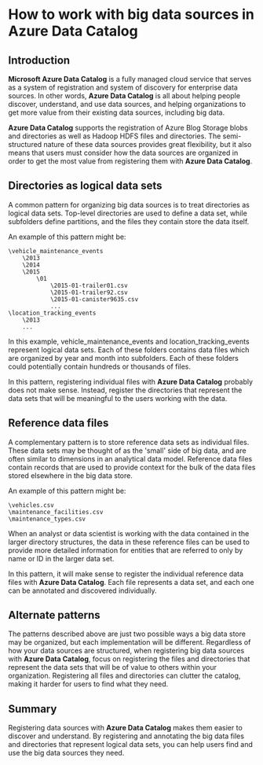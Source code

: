 <properties
   pageTitle="How to work with 'big data' data sources | Microsoft Azure"
   description="How-to article highlighting patterns for using Azure Data Catalog  with 'big data' data sources, including Azure Blob Storage, Azure Data Lake, and Hadoop HDFS."
   services="data-catalog"
   documentationCenter=""
   authors="steelanddata"
   manager="NA"
   editor=""
   tags=""/>
<tags
   ms.service="data-catalog"
   ms.devlang="NA"
   ms.topic="article"
   ms.tgt_pltfrm="NA"
   ms.workload="data-catalog"
   ms.date="03/31/2016"
   ms.author="maroche"/>


# How to work with big data sources in Azure Data Catalog

## Introduction
**Microsoft Azure Data Catalog** is a fully managed cloud service that serves as a system of registration and system of discovery for enterprise data sources. In other words, **Azure Data Catalog** is all about helping people discover, understand, and use data sources, and helping organizations to get more value from their existing data sources, including big data.

**Azure Data Catalog** supports the registration of Azure Blog Storage blobs and directories as well as Hadoop HDFS files and directories. The semi-structured nature of these data sources provides great flexibility, but it also means that users must consider how the data sources are organized in order to get the most value from registering them with **Azure Data Catalog**.

## Directories as logical data sets

A common pattern for organizing big data sources is to treat directories as logical data sets. Top-level directories are used to define a data set, while subfolders define partitions, and the files they contain store the data itself.

An example of this pattern might be:

    \vehicle_maintenance_events
        \2013
        \2014
        \2015
            \01
                \2015-01-trailer01.csv
                \2015-01-trailer92.csv
                \2015-01-canister9635.csv
                ...
    \location_tracking_events
        \2013
        ...

In this example, vehicle_maintenance_events and location_tracking_events represent logical data sets. Each of these folders contains data files which are organized by year and month into subfolders. Each of these folders could potentially contain hundreds or thousands of files.

In this pattern, registering individual files with **Azure Data Catalog** probably does not make sense. Instead, register the directories that represent the data sets that will be meaningful to the users working with the data.

## Reference data files

A complementary pattern is to store reference data sets as individual files. These data sets may be thought of as the 'small' side of big data, and are often similar to dimensions in an analytical data model. Reference data files contain records that are used to provide context for the bulk of the data files stored elsewhere in the big data store.

An example of this pattern might be:

    \vehicles.csv
    \maintenance_facilities.csv
    \maintenance_types.csv

When an analyst or data scientist is working with the data contained in the larger directory structures, the data in these reference files can be used to provide more detailed information for entities that are referred to only by name or ID in the larger data set.

In this pattern, it will make sense to register the individual reference data files with **Azure Data Catalog**. Each file represents a data set, and each one can be annotated and discovered individually.

## Alternate patterns

The patterns described above are just two possible ways a big data store may be organized, but each implementation will be different. Regardless of how your data sources are structured, when registering big data sources with **Azure Data Catalog**, focus on registering the files and directories that represent the data sets that will be of value to others within your organization. Registering all files and directories can clutter the catalog, making it harder for users to find what they need.

## Summary
Registering data sources with **Azure Data Catalog** makes them easier to discover and understand. By registering and annotating the big data files and directories that represent logical data sets, you can help users find and use the big data sources they need.
